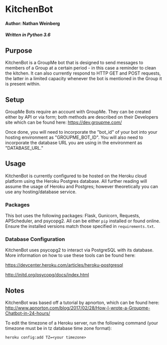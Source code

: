 # KitchenBot
#### Author: Nathan Weinberg
##### Written in Python 3.6

## Purpose
KitchenBot is a GroupMe bot that is designed to send messages to members of a Group at a certain period - in this case a reminder to clean the kitchen. It can also currently respond to HTTP GET and POST requests, the latter in a limited capacity whenever the bot is mentioned in the Group it is present within.

## Setup
GroupMe Bots require an account with GroupMe. They can be created either by API or via form; both methods are described on their Developers site which can be found here: https://dev.groupme.com/

Once done, you will need to incorporate the "bot_id" of your bot into your hosting environment as "GROUPME_BOT_ID". You will also need to incorporate the database URL you are using in the environment as "DATABASE_URL."

## Usage
KitchenBot is currently configured to be hosted on the Heroku cloud platform using the Heroku Postgres database. All further reading will assume the usage of Heroku and Postgres; however theoretically you can use any hosting/database service.

### Packages
This bot uses the following packages: Flask, Gunicorn, Requests, APScheduler, and psycopg2. All can be either `pip` installed or found online. Ensure the installed versions match those specified in `requirements.txt`.

### Database Configuration
KitchenBot uses psycopg2 to interact via PostgreSQL with its database. More information on how to use these tools can be found here:

https://devcenter.heroku.com/articles/heroku-postgresql

http://initd.org/psycopg/docs/index.html

## Notes
KitchenBot was based off a tutorial by apnorton, which can be found here: http://www.apnorton.com/blog/2017/02/28/How-I-wrote-a-Groupme-Chatbot-in-24-hours/

To edit the timezone of a Heroku server, run the following command (your timezone must be in tz database time zone format):

`heroku config:add TZ=<your timezone>`
